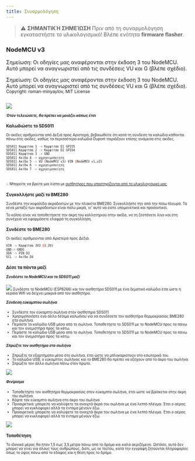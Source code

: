 ```yaml
---
title: Συναρμολόγηση
---
```


> ⚠️ **ΣΗΜΑΝΤΙΚΉ ΣΗΜΕΊΩΣΗ**
Πριν από τη συναρμολόγηση εγκαταστήστε το υλικολογισμικό!
Βλέπε ενότητα __firmware flasher__.

### NodeMCU v3
Σημείωση: Οι οδηγίες μας αναφέρονται στην έκδοση 3 του NodeMCU. Αυτό μπορεί να αναγνωριστεί από τις συνδέσεις VU και G (βλέπε σχέδιο).

Σημείωση: Οι οδηγίες μας αναφέρονται στην έκδοση 3 του NodeMCU. Αυτό μπορεί να αναγνωριστεί από τις συνδέσεις VU και G (βλέπε σχέδιο).
<small>Copyright: roman-minyaylov, MIT License<small>


<img src="..docsairrohrnodemcu-v3-bme280.jpeg" style="margin-top: 1em" loading="lazy">

##### Όταν τελειώσετε, θα πρέπει να μοιάζει κάπως έτσι


### Καλωδιώστε το SDS011
Οι ακίδες αριθμούνται από Δεξιά προς Αριστερά, βεβαιωθείτε ότι κατά τη σύνδεση τα καλώδια κάθονται πάνω στις ακίδες, καθώς τα περισσότερα καλώδια Dupont ταιριάζουν επίσης ανάμεσα στις ακίδες.

```bash
SDS011 Καρφίτσα 1 -> Καρφίτσα D1 GPIO5
SDS011 Καρφίτσα 2 -> Καρφίτσα D2 GPIO4
SDS011 Καρφίτσα 3 -> GND
SDS011 Ακίδα 4 -> αχρησιμοποίητη
SDS011 Ακίδα 5 -> VU (NodeMCU v3) VIN (NodeMCU v1,v2)
SDS011 Ακίδα 6 -> αχρησιμοποίητη
SDS011 Ακίδα 7 -> αχρησιμοποίητη
```

<br>

💡 Μπορείτε να βρείτε μια λίστα με [αισθητήρες που υποστηρίζονται από το υλικολογισμικό μας](https://github.comopendata-stuttgartsensors-softwareblobmasterairrohr-firmwareReadme.md)

### Συγκολλήστε μαζί το BME280

Συνδέστε την κεφαλίδα ακροδεκτών με την πλακέτα BME280. Συγκολλήστε την από την πίσω πλευρά. Τα κενά μεταξύ των ακροδεκτών είναι πολύ μικρά, γι' αυτό να είστε υπομονετικοί και προσεκτικοί.

Το κόλπο είναι να τοποθετήσετε την άκρη του κολλητηριού στην ακίδα, να τη ζεστάνετε λίγο και στη συνέχεια να εφαρμόσετε ελαφρά τη συγκόλληση.



### Συνδέστε το BME280
Οι ακίδες αριθμούνται από Αριστερά προς Δεξιά.
```bash
VIN -> Καρφίτσα 3V3 (3.3V)
GND-> GNDG
SDA -> PIN D3
SCL -> Ακίδα D4
```

### Δέσε τα πάντα μαζί

 ##### Συνδέστε το NodeMCU και το SDS011 μαζί
<img src="..docsairrohrtie-air-quality-sensor-together.jpeg" loading="lazy">
Συνδέστε το NodeMCU (ESP8266) και τον αισθητήρα SDS011 με ένα δεματικό καλώδιο έτσι ώστε η κεραία Wifi να δείχνει μακριά από τον αισθητήρα.

 ##### Σύνδεση εύκαμπτου σωλήνα

* Συνδέστε τον εύκαμπτο σωλήνα στον αισθητήρα SDS011
* Χρησιμοποιήστε ένα άλλο δέσιμο καλωδίου για να συνδέσετε τον αισθητήρα θερμοκρασίας BME280 στο σωλήνα.
* Περάστε το καλώδιο USB μέσα από το σωλήνα. Τοποθετήστε το SDS011 με το NodeMCU προς τα πάνω και τον ανεμιστήρα προς τα κάτω.
* Περάστε το καλώδιο USB μέσα από το σωλήνα. Τοποθετήστε το SDS011 με το NodeMCU προς τα πάνω και τον ανεμιστήρα προς τα κάτω.

 ##### Σπρώξτε τον αισθητήρα στο σωλήνα
* Σπρώξτε τα εξαρτήματα μέσα στο σωλήνα, έτσι ώστε να μπλοκαριστούν στο εσωτερικό του.
* Το καλώδιο USB, ο εύκαμπτος σωλήνας και το BME280 θα πρέπει να εξέχουν από το άκρο του σωλήνα.
* Σπρώξτε τον άλλο σωλήνα πάνω στον πρώτο.

<img src="..docsairrohrsds011-jammed-into-tube.jpeg" loading="lazy">

##### Φινίρισμα
* Τοποθετήστε τον αισθητήρα θερμοκρασίας στον εύκαμπτο σωλήνα, έτσι ώστε να βρίσκεται στην άκρη του σωλήνα.
* Κόψτε τον εύκαμπτο σωλήνα στο άκρο του σωλήνα
* Προαιρετικά: μπορείτε να καλύψετε τα ανοιχτά άκρα του σωλήνα με ένα λεπτό πλέγμα. Έτσι ο αέρας μπορεί να κυκλοφορεί αλλά τα έντομα μένουν έξω.
* Προαιρετικά: μπορείτε να καλύψετε τα ανοιχτά άκρα του σωλήνα με ένα λεπτό πλέγμα. Έτσι ο αέρας μπορεί να κυκλοφορεί αλλά τα έντομα μένουν έξω.
<img src="..docsairrohrposition-bme280.jpeg" loading="lazy">

### Τοποθέτηση
Το ιδανικό μέρος θα ήταν 1,5 έως 3,5 μέτρα πάνω από το δρόμο και καλά αεριζόμενο. Ωστόσο, αυτό δεν μπορεί να γίνει για όλους τους ανθρώπους, διότι, ως εκ τούτου, κατά την εγγραφή ζητούνται πληροφορίες όπως το ύψος πάνω από το έδαφος και η θέση προς το δρόμο.

